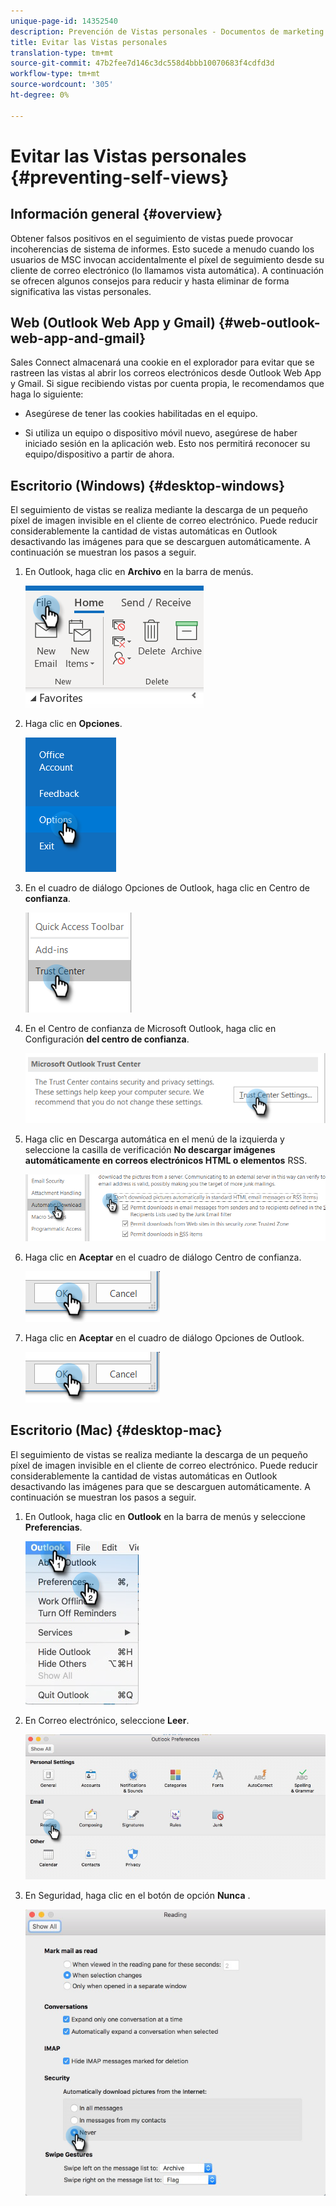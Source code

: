 ```yaml
---
unique-page-id: 14352540
description: Prevención de Vistas personales - Documentos de marketing - Documentación del producto
title: Evitar las Vistas personales
translation-type: tm+mt
source-git-commit: 47b2fee7d146c3dc558d4bbb10070683f4cdfd3d
workflow-type: tm+mt
source-wordcount: '305'
ht-degree: 0%

---
```



# Evitar las Vistas personales {#preventing-self-views}

## Información general {#overview}

Obtener falsos positivos en el seguimiento de vistas puede provocar incoherencias de sistema de informes. Esto sucede a menudo cuando los usuarios de MSC invocan accidentalmente el píxel de seguimiento desde su cliente de correo electrónico (lo llamamos vista automática). A continuación se ofrecen algunos consejos para reducir y hasta eliminar de forma significativa las vistas personales.

## Web (Outlook Web App y Gmail) {#web-outlook-web-app-and-gmail}

Sales Connect almacenará una cookie en el explorador para evitar que se rastreen las vistas al abrir los correos electrónicos desde Outlook Web App y Gmail. Si sigue recibiendo vistas por cuenta propia, le recomendamos que haga lo siguiente:

* Asegúrese de tener las cookies habilitadas en el equipo.

* Si utiliza un equipo o dispositivo móvil nuevo, asegúrese de haber iniciado sesión en la aplicación web. Esto nos permitirá reconocer su equipo/dispositivo a partir de ahora.

## Escritorio (Windows) {#desktop-windows}

El seguimiento de vistas se realiza mediante la descarga de un pequeño píxel de imagen invisible en el cliente de correo electrónico. Puede reducir considerablemente la cantidad de vistas automáticas en Outlook desactivando las imágenes para que se descarguen automáticamente. A continuación se muestran los pasos a seguir.

1. En Outlook, haga clic en **Archivo** en la barra de menús.

   ![](assets/win-1.png)

1. Haga clic en **Opciones**.

   ![](assets/win-2.png)

1. En el cuadro de diálogo Opciones de Outlook, haga clic en Centro de **confianza**.

   ![](assets/win-3.png)

1. En el Centro de confianza de Microsoft Outlook, haga clic en Configuración **del centro de confianza**.

   ![](assets/win-4.png)

1. Haga clic en Descarga automática en el menú de la izquierda y seleccione la casilla de verificación **No descargar imágenes automáticamente en correos electrónicos HTML o elementos** RSS.

   ![](assets/win-5.png)

1. Haga clic en **Aceptar** en el cuadro de diálogo Centro de confianza.

   ![](assets/win-6.png)

1. Haga clic en **Aceptar** en el cuadro de diálogo Opciones de Outlook.

   ![](assets/win-6.png)

## Escritorio (Mac) {#desktop-mac}

El seguimiento de vistas se realiza mediante la descarga de un pequeño píxel de imagen invisible en el cliente de correo electrónico. Puede reducir considerablemente la cantidad de vistas automáticas en Outlook desactivando las imágenes para que se descarguen automáticamente. A continuación se muestran los pasos a seguir.

1. En Outlook, haga clic en **Outlook** en la barra de menús y seleccione **Preferencias**.

   ![](assets/mac-1.png)

1. En Correo electrónico, seleccione **Leer**.

   ![](assets/mac-2.png)

1. En Seguridad, haga clic en el botón de opción **Nunca** .

   ![](assets/mac-3.png)

